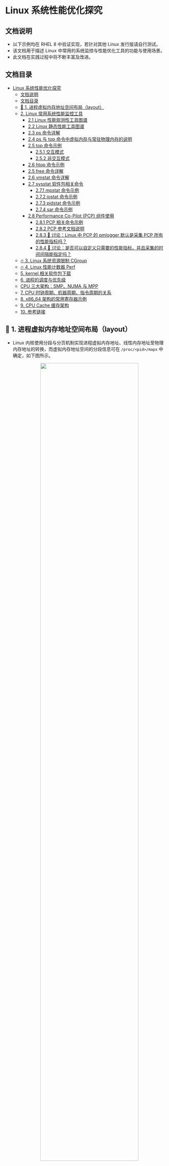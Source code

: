 # Linux 系统性能优化探究

## 文档说明

- 以下示例均在 RHEL 8 中验证实现，若针对其他 Linux 发行版请自行测试。
- 该文档用于描述 Linux 中常用的系统监控与性能优化工具的功能与使用场景。
- 此文档在实践过程中将不断丰富及改进。

## 文档目录
- [Linux 系统性能优化探究](#linux-系统性能优化探究)
  - [文档说明](#文档说明)
  - [文档目录](#文档目录)
  - [🔬 1. 进程虚拟内存地址空间布局（layout）](#-1-进程虚拟内存地址空间布局layout)
  - [2. Linux 常用系统性能监控工具](#2-linux-常用系统性能监控工具)
    - [2.1 Linux 性能观测性工具图谱](#21-linux-性能观测性工具图谱)
    - [2.2 Linux 静态性能工具图谱](#22-linux-静态性能工具图谱)
    - [2.3 ps 命令详解](#23-ps-命令详解)
    - [2.4 ps 与 top 命令中虚拟内存与常驻物理内存的说明](#24-ps-与-top-命令中虚拟内存与常驻物理内存的说明)
    - [2.5 top 命令示例](#25-top-命令示例)
      - [2.5.1 交互模式](#251-交互模式)
      - [2.5.2 非交互模式](#252-非交互模式)
    - [2.6 htop 命令示例](#26-htop-命令示例)
    - [2.5 free 命令详解](#25-free-命令详解)
    - [2.6 vmstat 命令详解](#26-vmstat-命令详解)
    - [2.7 sysstat 软件包相关命令](#27-sysstat-软件包相关命令)
      - [2.7.1 mpstat 命令示例](#271-mpstat-命令示例)
      - [2.7.2 iostat 命令示例](#272-iostat-命令示例)
      - [2.7.3 pidstat 命令示例](#273-pidstat-命令示例)
      - [2.7.4 sar 命令示例](#274-sar-命令示例)
    - [2.8 Performance Co-Pilot (PCP) 组件使用](#28-performance-co-pilot-pcp-组件使用)
      - [2.8.1 PCP 相关命令示例](#281-pcp-相关命令示例)
      - [2.8.2 PCP 参考文档说明](#282-pcp-参考文档说明)
      - [2.8.3 📢 讨论：Linux 中 PCP 的 pmlogger 默认是采集 PCP 所有的性能指标吗？](#283--讨论linux-中-pcp-的-pmlogger-默认是采集-pcp-所有的性能指标吗)
      - [2.8.4 📢 讨论：是否可以自定义只需要的性能指标，并且采集的时间间隔能指定吗？](#284--讨论是否可以自定义只需要的性能指标并且采集的时间间隔能指定吗)
  - [🔥 3. Linux 系统资源限制 CGroup](#-3-linux-系统资源限制-cgroup)
  - [🔥 4. Linux 性能计数器 Perf](#-4-linux-性能计数器-perf)
  - [5. kernel 相关软件包下载](#5-kernel-相关软件包下载)
  - [6. 进程的调度与优先级](#6-进程的调度与优先级)
  - [CPU 三大架构：SMP、NUMA 与 MPP](#cpu-三大架构smpnuma-与-mpp)
  - [7. CPU 时钟周期、机器周期、指令周期的关系](#7-cpu-时钟周期机器周期指令周期的关系)
  - [8. x86\_64 架构的常用寄存器示例](#8-x86_64-架构的常用寄存器示例)
  - [9. CPU Cache 缓存架构](#9-cpu-cache-缓存架构)
  - [10. 参考链接](#10-参考链接)

## 🔬 1. 进程虚拟内存地址空间布局（layout）

- Linux 内核使用分段与分页机制实现进程虚拟内存地址、线性内存地址至物理内存地址的转换，而虚拟内存地址空间的分段信息可在 `/proc/<pid>/maps` 中确定，如下图所示。

  <center><img src="images/linux-process-memory-layout.png" style="width:80%"></center>
  
  `/proc/<pid>/maps` 中的 16 进制虚拟内存地址从显示的低地址位向高地址位扩展，并且在连续的地址空间之间为了保证数据安全性存在一定的 `gap` 区域，而右侧示意图中显示除了进程自身的虚拟内存地址空间外，还存在内核虚拟内存地址空间，两者共同协作完成进程所需执行的任务。

- 对于指定进程的全部状态信息可在 `/proc/<pid>/status` 文件中查看，如上述进程的栈（stack）大小为 132 KiB（占 33 个 page）。
  
  ```bash
  $ sudo grep VmStk /proc/4429/status
    VmStk:       132 kB
  ```

## 2. Linux 常用系统性能监控工具

> 📜 以下命令均可使用 man 命令查询详尽的使用说明

### 2.1 Linux 性能观测性工具图谱

<center><img src="images/linux-performance-observability.jpg" style="width:80%"></center>

### 2.2 Linux 静态性能工具图谱

<center><img src="images/linux-static-performance-tools.jpg" style="width:80%"></center>

### 2.3 ps 命令详解
  
```bash
### GNU 风格的命令行 ###
$ sudo pidof <process_name>
# 根据进程名称查找进程 ID
  
$ sudo ps -p $(pidof <process_name>)
# 查看相应进程的概要信息
$ sudo ps -p $(pidof nginx)
  PID TTY      STAT   TIME COMMAND
  865 ?        Ss     0:00 nginx: master process /usr/sbin/nginx
  866 ?        S      0:00 nginx: worker process
  867 ?        S      0:00 nginx: worker process 
# 查看 Nginx 相关进程的概要信息
  
$ sudo ps -p <pid> -o etime
# 查看指定进程自启动为止的消耗（elapsed）时间
$ sudo ps --forest -C <cmdlist>
# 查看指定命令列表的进程树 结构
$ sudo ps --forest -C nginx -o pid,ppid,cmd
# 查看 Nginx 进程的进程树与 pid、ppid 和 cmd
  
$ sudo ps -ef
$ sudo ps -efL
# 全格式输出系统上运行的所有进程，并显示各个进程的线程数（NLWP）。
# 注意：Linux 内核不区分进程与线程，将线程视为轻量级进程（LWP）。
$ sudo ps -L -C <process_name>
# 查看指定进程的线程信息
$ sudo ps -L [-p|p|-q|q] <pid>
# 查看指定进程的线程信息
$ sudo ps -U <user_name>
# 查看指定用户的进程信息
  
### BSD 风格命令行 ###
$ sudo ps aux
  USER       PID %CPU %MEM    VSZ   RSS TTY      STAT START   TIME COMMAND
  root         1  0.0  0.7 180608 13420 ?        Ss   Apr04   0:05 /usr/lib/systemd/systemd --switched-root --system --deserialize 18
  root         2  0.0  0.0      0     0 ?        S    Apr04   0:00 [kthreadd]
  root         3  0.0  0.0      0     0 ?        I<   Apr04   0:00 [rcu_gp]
  root         4  0.0  0.0      0     0 ?        I<   Apr04   0:00 [rcu_par_gp]
  root         6  0.0  0.0      0     0 ?        I<   Apr04   0:00 [kworker/0:0H-kblockd]
  root         8  0.0  0.0      0     0 ?        I<   Apr04   0:00 [mm_percpu_wq]
  root         9  0.0  0.0      0     0 ?        S    Apr04   0:01 [ksoftirqd/0]
  root        10  0.0  0.0      0     0 ?        I    Apr04   0:01 [rcu_sched]
  root        11  0.0  0.0      0     0 ?        S    Apr04   0:00 [migration/0]
  root        12  0.0  0.0      0     0 ?        S    Apr04   0:00 [watchdog/0]
  ...
# 查看所有用户及进程的扩展详情
# 使用 man ps 查看命令输出的 HEADER 详细说明
# 常见的 HEADER 说明：
#   USER：user，也称为 euser，即运行进程的有效用户 ID。
#   PID：pid，即进程 ID。
#   %CPU：%cpu，也称为 cputime 或 realtime ratio，即进程占所有进程的 CPU 使用时间百分比。
#   %MEM：%mem，即进程的常驻物理内存（resident set size）使用率。
#   VSZ：vsz，即进程的虚拟内存大小（单位为 KiB）。
#   RSS：rss，即进程的常驻内存大小（非 swapped 的物理内存大小），其单位为 KiB。
#   TTY：tname，即进程所在的终端，其中 "?" 代表进程无需运行终端。
#   STAT：stat，即进程的状态。
#   START：start_time，即进程启动的时间或日期。
#   TIME：time，即进程从启动到现在积累的 CPU 使用时间，格式为 "[DD-]HH:MM:SS"，该值逐渐累加。
#   CLS：cls，即进程的调度类别（见下文 "进程的调度与优先级说明"）。
#   COMMAND：comm，即进程的可执行程序名称。
  
$ sudo ps axum
# 查看系统上运行的所有进程，并在每个进程下显示该进程的所有线程。
$ sudo ps axl
# 长列表格式输出系统上运行的所有进程
$ sudo ps axjf
# 查看所有进程的进程树信息，与 pstree 命令类似。
  
$ sudo ps ax --format pid,%mem,comm --sort=-%mem
$ sudo ps axo pid,%mem,comm --sort=-%mem
# 查看进程以进程 ID、进程的物理内存使用率以及进程的可执行程序名称输出，并以物理内存使用率
# 的降序（从高到低）排序。
```
  
### 2.4 ps 与 top 命令中虚拟内存与常驻物理内存的说明

进程的 VSZ 与 RSS 在进程的 `/proc/<pid>/status` 中分别对应 `VmSize` 与 `VmRSS`，而 `VmRSS = RssAnon + RssFile`。
  
```bash
$ sudo cat /proc/4429/status
  ...
  VmSize:   149300 kB
  RssAnon:            3304 kB
  RssFile:            5320 kB
  ...
$ sudo ps axo pid,vsz,rss,comm | grep 4429
  4429 149300  8624 nginx
```
  
top 命令对 PID 4429 的输出如下所示，其中 `VIRT`（进程的虚拟内存）与 ps 命令的 VSZ 相同，`RES`（进程的常驻内存）与 ps 命令的 RSS 相同，SHR 与 `/proc/<pid>/status` 的 RssFile 相同。
  
```bash
$ top -n 1 -p 4429
  Tasks:   1 total,   0 running,   1 sleeping,   0 stopped,   0 zombie
  %Cpu(s):  0.0 us,  0.0 sy,  0.0 ni,100.0 id,  0.0 wa,  0.0 hi,  0.0 si,  0.0 st
  MiB Mem :   1828.8 total,   1268.2 free,    210.0 used,    350.7 buff/cache
  MiB Swap:      0.0 total,      0.0 free,      0.0 used.   1450.3 avail Mem
  
    PID USER      PR  NI    VIRT    RES    SHR S  %CPU  %MEM     TIME+ COMMAND
   4429 nginx     20   0  149300   8624   5320 S   0.0   0.5   0:01.04 nginx 
# top 命令执行 1 秒立即返回
```
  
通过 ps 与 top 命令可查看进程的虚拟内存大小，除此之外也可直接计算进程在虚拟内存中的分段范围而获得其虚拟内存的大小，在 Linux 中进程的虚拟内存分段的映射位于 `/proc/<pid>/maps` 文件中，计算方法如下所示：
  
```bash
$ sudo cat /proc/<pid>/maps | \
  awk '{print $1}' | \
  awk -F'[-]' '{ s=strtonum("0x"$1); e=strtonum("0x"$2); sum+=e-s } END { print sum/1024 }'
# 统计指定进程的虚拟内存地址空间中的地址数量，每个地址对应 1 字节。
# 以上命令返回的单位为 KiB
```

### 2.5 top 命令示例

top 命令具有 `交互式` 与 `非交互式` 模式，以下分别给出两种模式的使用示例：

#### 2.5.1 交互模式

```bash
$ top
top - 15:28:45 up 2 days, 16:03,  2 users,  load average: 0.16, 0.15, 0.11
Tasks: 395 total,   1 running, 394 sleeping,   0 stopped,   0 zombie
%Cpu(s):  0.2 us,  0.5 sy,  0.0 ni, 99.1 id,  0.0 wa,  0.2 hi,  0.1 si,  0.0 st
MiB Mem :  11966.5 total,    355.1 free,   8255.3 used,   3356.1 buff/cache
MiB Swap:   8063.0 total,   7446.4 free,    616.6 used.   2844.0 avail Mem

    PID USER      PR  NI    VIRT    RES    SHR S  %CPU  %MEM     TIME+ COMMAND
   2066 qemu      20   0 2812852 720908  21260 S   1.3   5.9  46:00.15 qemu-kvm
 152018 qemu      20   0 4198252 670024  21388 S   1.3   5.5  98:07.77 qemu-kvm
 151777 qemu      20   0 2936548 633020  21628 S   1.0   5.2  47:40.91 qemu-kvm
 151939 qemu      20   0 4641932   1.7g  21480 S   1.0  14.2  51:33.38 qemu-kvm
   1762 kiosk     20   0 4250616 301256 118868 S   0.7   2.5  21:15.58 gnome-shell
 151861 qemu      20   0 4208372   1.1g  21472 S   0.7   9.4  59:48.37 qemu-kvm
      1 root      20   0  261316  15448   9608 S   0.0   0.1   1:56.07 systemd
      2 root      20   0       0      0      0 S   0.0   0.0   0:00.21 kthreadd
      3 root       0 -20       0      0      0 I   0.0   0.0   0:00.00 rcu_gp
      4 root       0 -20       0      0      0 I   0.0   0.0   0:00.00 rcu_par_gp
...
# 直接运行，默认 3 秒刷新一次。

$ top -d <second>
# 指定间隔的秒数刷新一次

$ top -u <username>
# 只显示指定用户的进程列表刷新

$ top -p pid1,pid2,...
# 只显示指定进程的列表刷新
```

- `Shift + M`：根据 `RES` 常驻物理内存从大到小排序
- `Shift + N`：根据 `PID` 从大到小排序
- `Shift + T`：根据 `TIME+` 的 CPU 使用时间从大到小排序
- 💥 交互模式中的 `F` 键可选择更多的显示选项并用于排序

#### 2.5.2 非交互模式

```bash
$ sudo top -n <number>
# -n 选项：Number-of-interations，指定命令交互输出的次数。

$ sudo top -n 5 -d 1 > /path/to/file
# 每 1 秒刷新进程列表，刷新 5 次，但每次只显示一页结果，将其保存至指定文件中。

$ sudo top -b -n 5 -d 1 > /path/to/file
# 每 1 秒刷新进程列表，刷新 5 次，以批处理的形式保存所有进程列表至指定文件中。
```

<center><img src="images/man-top-demo.png" style="width:80%"></center>

### 2.6 htop 命令示例

htop 命令安装：

```bash
$ sudo cat > /etc/yum.repos.d/epel8.repo <<EOF
[epel8]
name = epel8 repository
baseurl = https://mirrors.tuna.tsinghua.edu.cn/epel/8/Everything/x86_64/
enabled = 1
gpgcheck = 0
EOF
# 配置 epel8 软件仓库

$ sudo dnf install -y htop
# htop 软件来源于 epel8 软件仓库
```

`htop` 命令可提供更加便捷与可视化的管理界面，可通过按键与鼠标点击操作。

<center><img src="images/htop-demo.png" style="width:80%"></center>

### 2.5 free 命令详解

常用选项：

```plaintext
Usage:
 free [options]

Options:
 -b, --bytes         show output in bytes        # 十进制字节表示（bytes）
     --kilo          show output in kilobytes    # 十进制字节表示（kb/KB）
     --mega          show output in megabytes    # 十进制字节表示（mb/MB）
     --giga          show output in gigabytes    # 十进制字节表示（gb/GB）
     --tera          show output in terabytes    # 十进制字节表示（tb/TB）
     --peta          show output in petabytes    # 十进制字节表示（pb/PB）
 -k, --kibi          show output in kibibytes    # 二进制字节表示（kib/KiB）
 -m, --mebi          show output in mebibytes    # 二进制字节表示（mib/MiB）
 -g, --gibi          show output in gibibytes    # 二进制字节表示（gib/GiB）
     --tebi          show output in tebibytes    # 二进制字节表示（tib/TiB）
     --pebi          show output in pebibytes    # 二进制字节表示（pib/PiB）
 -h, --human         show human-readable output  # 以人类可读的方式输出
     --si            use powers of 1000 not 1024
 -l, --lohi          show detailed low and high memory statistics
 -t, --total         show total for RAM + swap             # 显示 RAM + sawp 总共的值
 -s N, --seconds N   repeat printing every N seconds       # 每隔 N 秒打印结果
 -c N, --count N     repeat printing N times, then exit    # 打印 N 次结果
 -w, --wide          wide output                           # 完整打印结果（buffer 与 cache 分开输出）

     --help     display this help and exit
 -V, --version  output version information and exit

For more details see free(1).
```

命令示例：

```bash
$ sudo free -m
$ sudo free -m -w
$ sudo free -m -w -s 3 -t 5
              total        used        free      shared     buffers       cache   available
Mem:          11966        7825         456         410           9        3675        3417
Swap:          8062         321        7741
...
# 每隔 3 秒打印以 MiB 为单位的结果，共采集 5 次。
```

| 字段名          | 含义说明 | /proc/meminfo 中的参数 |
| -------------- | ----- | ----- |
| **total**      | 物理内存或交换内存总容量 | MemTotal / SwapTotal |
| **used**       | 已使用的内存（不含缓存和缓冲区）。计算公式：`used = total - free - buff/cache`。| - |
| **free**       | 完全未被使用的内存 | MemFree / SwapFree |
| **shared**     | 被多个进程共享的内存（通常是 tmpfs）| Shmem |
| **buffers**    | 缓冲区的内存 | Buffers |
| **cache**      | 页缓存（page cache）与 slabs 使用的内存 | Cached + SReclaimable |
| **buff/cache** | 缓存（cache） + 缓冲区（buffer）总和，用于提升磁盘 I/O 性能。| - |
| **available**  | 可用于启动新程序的内存估算值（考虑了可回收的缓存）。**比 `free` 更准确**。| - |

⚠️ 重要：在 free 命令的输出中，相比 free 字段显示的 "完全未被使用的内存"，需更加关注 available 字段的值。`buff/cache` 与 `available` 列的值接近于 0，暗示系统可用内存极低！若 `available` 超过 `total` 的 20%，即使 `used` 接近于 `total`，这种状态也暗示系统是一个健康的系统（healthy system）。

### 2.6 vmstat 命令详解

- 功能：监控虚拟内存使用情况
- 来源：`procps-ng` 软件包  
- 该命令不带参数将显示自启动以来统计信息的平均值  
- 该命令具有多种统计汇总模式，包括 VM 模式（VM mode）、磁盘模式（disk mode）、磁盘分区模式（disk partition mode）与 slab 模式（slab mode）等，默认情况下以 VM 模式输出。 
- 默认情况下，命令输出的内存单位为 KiB，更改单位的选项：
  - `-S k` 选项：单位 KB
  - `-S m` 选项：单位 MB
  - `-S M` 选项：单位 MiB

  ```bash
  root@ceph-node0:~# vmstat -S M 2 5
  procs -----------memory---------- ---swap-- -----io---- -system-- ------cpu-----
   r  b   swpd   free   buff  cache   si   so    bi    bo   in   cs us sy id wa st
   1  0      0    121      9    160    0    0     7   120  188  276  0  0 99  0  0
   1  0      0    121      9    160    0    0     0    19  305  474  0  0 100  0  0
   0  0      0    121      9    160    0    0     0    19  328  462  0  1 99  0  0
   0  0      0    121      9    160    0    0     0    33  327  473  0  1 99  0  0
   0  0      0    120      9    160    0    0     0    39  351  514  0  0 100  0  0
  # 默认 VM 模式输出，单位为 MiB，每隔 2 秒采样，共采样 4 次。
  ```
  
- vmstat 命令 VM 模式输出的详细说明，如下所示：

<center><img src="images/vmstat-header-info.jpg" style="width:80%"></center>

<center><img src="images/linux-process-schedule.jpg" style="width:80%"></center>

### 2.7 sysstat 软件包相关命令

该软件包中主要包含的命令：`mpstat`、`iostat`、`pidstat`、`sar`

#### 2.7.1 mpstat 命令示例

功能：监控 CPU 的使用情况
    
> 注意：mpstat 命令将使用 `/proc/stat` 与 `/proc/interrupts` 文件进行检索，监控统计 CPU 的使用状态。

```bash
$ sudo mpstat -P { <cpu_list> | ALL } \
  -N { <node_list> | ALL } \
  <interval> <count>
# mpstat 命令查看指定 CPU 核心或 NUMA 节点的使用状态
    
$ sudo mpstat -P ALL 1 10
# 实时监控所有 CPU 核心的使用状态，每隔 1 秒采集样本共采集 10 次。
    
$ sudo mpstat -P 1 -N 0 -o JSON 2 5 > mpstat-dump.json
# 实时监控 1 号逻辑 CPU、0 号 NUMA 节点的 CPU 状态，每隔 2 秒采集样本共采集 5 次，
# 结果输出为指定 JSON 文件。
```

<center><img src="images/mpstat-demo.png" style="width:80%"></center>

若需启用实时输出的高亮显示，可设置 `S_COLORS` 环境变量为 `always` 或 `auto`。
  
#### 2.7.2 iostat 命令示例

- 功能：监控磁盘的 I/O 使用情况
- iostat 命令使用内核性能计数器（`perf_event`）统计生成两类报告：CPU 使用报告、设备使用报告
- 常用选项：
  - -c 选项：显示 CPU 使用率报告
  - -d 选项：显示设备使用率报告
  - -x 选项：显示更多的 I/O 统计指标
  - -y 选项：省略自系统启动以来第一行的统计信息
  - -z 选项：省略统计无任何活动的设备
  - --human 选项：显示人类可读的容量格式

  ```bash
  $ sudo iostat 1 5
  # 每 1 秒采集样本共采集 5 次

  $ sudo iostat -cdyz --human 2 10 > /path/to/file
  # sysstat 软件包工具输出的第一行是自系统启动以来统计的平均值，此行可不考虑在内。
  # 每 2 秒采集样本共采集 10 次，实时监控 CPU 与磁盘设备的状态。
  # 输出中的 tps 事务数又称为 IOPS
  ```

  <center><img src="images/iostat-demo.png" style="width:80%"></center>

  ```bash
  $ sudo iostat -dtxyz --human 1 5
  Linux 4.18.0-305.el8.x86_64 (foundation0.ilt.example.com)       09/05/2025      _x86_64_        (4 CPU)

  09/05/2025 11:48:13 AM
  Device            r/s     w/s     rkB/s     wkB/s   rrqm/s   wrqm/s  %rrqm  %wrqm r_await w_await aqu-sz rareq-sz wareq-sz  svctm  %util
  sda              0.00   28.00      0.0k      1.5M     0.00     2.00   0.0%   6.7%    0.00    0.21   0.01     0.0k    53.3k   0.11   0.3%

  09/05/2025 11:48:14 AM
  Device            r/s     w/s     rkB/s     wkB/s   rrqm/s   wrqm/s  %rrqm  %wrqm r_await w_await aqu-sz rareq-sz wareq-sz  svctm  %util
  sda              0.00    1.00      0.0k      8.0k     0.00     0.00   0.0%   0.0%    0.00    0.00   0.00     0.0k     8.0k   1.00   0.1%
  ...
  # 每 1 秒采集磁盘样本，共采集 5 次，显示更多 I/O 统计指标。
  ```

  以上命令输出中的各参数如下所示：

  | 字段 | 含义（单位）| 简要说明 |
  | ----- | ----- | ----- |
  | **r/s**      | 每秒读 I/O 次数（read requests per second） | 读请求频率 |
  | **w/s**      | 每秒写 I/O 次数（write requests per second） | 写请求频率 |
  | **rkB/s**    | 每秒读数据量（kB） | 读吞吐 |
  | **wkB/s**    | 每秒写数据量（kB） | 写吞吐 |
  | **rrqm/s**   | 每秒合并的读请求数 | 读合并量 |
  | **wrqm/s**   | 每秒合并的写请求数 | 写合并量 |
  | **%rrqm**    | 读请求合并比例（%） | 读合并率 |
  | **%wrqm**    | 写请求合并比例（%） | 写合并率 |
  | **r\_await** | 读请求平均等待+服务时间（ms） | 读延迟 |
  | **w\_await** | 写请求平均等待+服务时间（ms） | 写延迟 |
  | **aqu-sz**   | 平均队列长度（活跃请求数） | 队列深度 |
  | **rareq-sz** | 平均读请求大小（kB） | 读块大小 |
  | **wareq-sz** | 平均写请求大小（kB） | 写块大小 |
  | **svctm**    | 平均服务时间（ms，已废弃） | 可忽略 |
  | **%util**    | 设备繁忙时间占比（%） | 磁盘饱和度 |

  参数性能参考：

    - 1️⃣ %util > 80% 且 r_await/w_await > 10 ms → 磁盘瓶颈。
    - 2️⃣ aqu-sz > 1 且 svctm 低 → 队列较深，磁盘还能承担负载。
    - 3️⃣ %rrqm/%wrqm 高 → 合并生效，CPU 省中断。
  
#### 2.7.3 pidstat 命令示例

- 功能：监控进程的使用情况
- 常用选项：
  - -p 选项：进程 PID
  - -t 选项：报告指定进程的线程统计情况
  - -u 选项：报告 CPU 使用率
  - -r 选项：报告页面错误（page faults）与内存使用率
  - -d 选项：报告磁盘统计情况

```bash
$ sudo pidstat -p <pid> -t -u -r <interval> <count>
# 查看进程的状态统计信息
```
  
#### 2.7.4 sar 命令示例

- 功能：系统性能监控与报告工具
- sar 命令从内核性能计数器采集指标

<center><img src="images/linux-static-sar.png" style="width:80%"></center>

- 常用选项：
  - -B 选项：报告 **页面级内存压力** 统计
  
    ```bash
    $ sudo sar -B 1 3
    Linux 4.18.0-305.el8.x86_64 (foundation0.ilt.example.com)       09/05/2025      _x86_64_        (4 CPU)

    08:31:42 PM  pgpgin/s pgpgout/s   fault/s  majflt/s  pgfree/s pgscank/s pgscand/s pgsteal/s    %vmeff
    08:31:43 PM      0.00      0.00     24.00      0.00    163.00      0.00      0.00      0.00      0.00
    08:31:44 PM      0.00      0.00  13558.00      0.00   2058.00      0.00      0.00      0.00      0.00
    08:31:45 PM      0.00     89.00  45575.00      2.00   7720.00      0.00      0.00      0.00      0.00
    Average:         0.00     29.67  19719.00      0.67   3313.67      0.00      0.00      0.00      0.00
    ```

    | 字段 | 含义（单位） | 内核源事件 | 简要说明 |
    | ----- | ----- | ----- | ----- |
    | **pgpgin/s**  | 每秒从块设备 **读** 的页数（4 KB 页）| pgpgin | 内存 **换入** 或 **文件映射读** 总量 |
    | **pgpgout/s** | 每秒向块设备 **写** 的页数（4 KB 页）| pgpgout | 内存 **换出** 或 **脏页回写** 总量 |
    | **fault/s**   | 每秒 **缺页异常** 次数（minor + major）| pgfault | 地址不存在的总次数 |
    | **majflt/s**  | 每秒 **大缺页**（需磁盘 I/O）次数 | pgmajfault | 真正去磁盘读页的次数 |
    | **pgfree/s**  | 每秒放入 **空闲链表** 的页数 | pgfree | 内核 **主动回收** 的页数 |
    | **pgscank/s** | 每秒 **kswapd** 扫描的页数 | pgscank | 后台回收线程工作量 |
    | **pgscand/s** | 每秒 **直接回收** 扫描的页数 | pgscand | 进程自己回收，**阻塞** |
    | **pgsteal/s** | 每秒 **被回收再利用** 的页数（从页缓存与 swap 缓存中回收）| pgsteal | 真正 **腾出来** 的页 |
    | **%vmeff**    | 回收效率 = pgsteal / (pgscank+pgscand) × 100 % | 手工算 | **越高越好**；< 30 % 说明扫描多、偷少，内存压力大 |

    参数性能参考：
    
      - 1️⃣ pgpgin/out 高 → 大量文件读写或 swap 换入换出。
      - 2️⃣ majflt 高 → 内存不足，频繁去磁盘读页。
      - 3️⃣ pgscand 高 → 进程同步回收，会阻塞业务。
      - 4️⃣ %vmeff < 30 → 回收效率低，内存已吃紧，考虑加内存或杀进程。

  - -b 选项：报告所有设备的 I/O 统计
  - -d 选项：报告每个块设备的磁盘 I/O 统计

    ```bash
    $ sudo sar -d 1 3
    ```

    | 字段 | 含义（单位） | 简要说明 |
    | ----- | ----- | ----- |
    | **tps**     | 每秒 I/O 请求数（合并后）| 磁盘 “事务” 频率 |
    | **rkB/s**   | 每秒读数据量（kB）| 读吞吐 |
    | **wkB/s**   | 每秒写数据量（kB）| 写吞吐 |
    | **areq-sz** | 平均每个 I/O 请求的大小（kB）| 块大小；越大越顺序 |
    | **aqu-sz**  | 平均活跃队列长度（即 **in-flight I/O 数**）| 队列深度；>1 表示队列积压 |
    | **await**   | 平均 I/O 响应时间（ms）= 队列 + 服务 | 用户可见延迟 |
    | **svctm**   | 平均 “服务” 时间（ms，已废弃）| 可忽略，仅保留兼容 |
    | **%util**   | 设备繁忙时间占比（%）| **磁盘饱和度**；≥ 80% 即瓶颈 |

    参数性能参考：

      - 1️⃣ %util ≥ 80% 且 await > 10 ms → 磁盘瓶颈。
      - 2️⃣ aqu-sz > 1 且 svctm 低 → 队列较深，磁盘还能承担负载。
      - 3️⃣ areq-sz 大 (>128 kB) → 顺序 I/O；小 (4 kB) → 随机 I/O。

  - -n 选项：报告网络统计（针对不同关键字的参数可参考 man sar）
  - -r 选项：报告 **系统级内存统计**

    ```bash
    $ sudo sar -r 1 5
    Linux 4.18.0-305.el8.x86_64 (foundation0.ilt.example.com)       09/05/2025      _x86_64_        (4 CPU)

    11:25:44 PM kbmemfree   kbavail kbmemused  %memused kbbuffers  kbcached  kbcommit   %commit  kbactive   kbinact   kbdirty
    11:25:45 PM    342612   2496800  11911092     97.20      8312   2855520  16613152     81.00   4265256   4723928        16
    11:25:46 PM    342612   2496800  11911092     97.20      8312   2855520  16613152     81.00   4265256   4723928        16
    11:25:47 PM    342612   2496800  11911092     97.20      8312   2855520  16613152     81.00   4265256   4723928        16
    11:25:48 PM    233788   2380588  12019916     98.09      8312   2852496  16735560     81.60   4250244   4843812        24
    11:25:49 PM    166660   2313464  12087044     98.64      8312   2852636  16835828     82.09   4250272   4918500      1524
    Average:       285657   2436890  11968047     97.67      8312   2854338  16682169     81.34   4259257   4786819       319
    ```

    | 字段 | 含义（单位：kB）| 简要说明 |
    | ----- | ----- | ----- |
    | **kbmemfree** | 完全未被使用的物理内存 | 传统 “空闲” 值 |
    | **kbavail**   | **应用程序能拿到的** 内存估算 | 接近于 `free -k` 的 **available** |
    | **kbmemused** | 已被用掉的物理内存 | `总内存 - kbmemfree` |
    | **%memused**  | 已用占比 | `kbmemused / 总内存 × 100%` |
    | **kbbuffers** | 块设备 **buffer** 缓存 | 旧式块层元数据缓存 |
    | **kbcached**  | **page cache** 文件系统缓存 | 可回收，不影响真正可用内存 |
    | **kbcommit**  | 当前已 **承诺** 的虚拟内存总量 | 所有进程 `malloc/mmap` 申请量 **上限** |
    | **%commit**   | 承诺占比 | `kbcommit / (总内存 + swap) × 100%`；> 100 % 会触发 OOM |
    | **kbactive**  | **活跃** LRU 链表页 | 最近被访问，**不易回收** |
    | **kbinact**   | **非活跃** LRU 链表页 | 一段时间未访问，**优先回收** |
    | **kbdirty**   | 等待回写的 **脏页** | 脏数据量; > 10 % 内存会触发后台写回 |

    参数性能参考：

      - 1️⃣ kbavail 低 → 程序快没钱了，先看缓存能否回收。
      - 2️⃣ %commit > 90 % → 虚拟内存快超售，可能 OOM。
      - 3️⃣ kbdirty 高 → 大量写，观测回写延迟是否飙高。

  - -q 选项：报告队列长度与负载
  - -o 选项：将输出写入指定文件，以二进制数据保存。
  - -f 选项：读取指定数据文件



### 2.8 Performance Co-Pilot (PCP) 组件使用

#### 2.8.1 PCP 相关命令示例

```bash
$ yum install -y pcp pcp-gui pcp-system-tools
# 安装 PCP、PCP 图形化软件包与 PCP 系统工具包
$ systemctl enable --now pmcd.service pmlogger.service
# 启动并开机自启 pmcd 与 pmlogger 守护进程
# pmlogger 服务将指标日志存储于 /var/log/pcp/pmlogger/<hostname>/ 目录中

$ pminfo
# 查看 Co-Pilot 数据库中的性能指标的类型，可通过 pmval 命令列出数据库中的数据。
$ pminfo -dt <metrics_type>
# 查看指定指标类型的说明
$ pminfo -dt kernel.percpu.cpu.idle

$ pmval -s 5 -t 2 proc.nprocs
  metric:    proc.nprocs
  host:      servera.lab.example.com
  semantics: instantaneous value
  units:     none
  samples:   5
  interval:  2.00 sec
          111
          111
          111
          111
          111
# 实时刷新时间间隔 2 秒，共统计 5 次的瞬时进程数。
$ pmval -a /var/log/pcp/pmlogger/workstation.lab.example.com/20210609.14.52.0 <metrics_type>
# 查看默认指标数据归档文件中指定的指标类型日志
# -a 选项指定性能指标的归档日志

$ pmstat -s <sample_number> -t <number>[seconds|minutes] 
# 高层次的系统性能查看工具，在指定的时间间隔内（默认 5 秒刷新一次），共统计指定次数（类似于 vmstat 命令）。
$ pmatop
# 实时刷新系统资源使用信息（类似于 top 命令）
```

#### 2.8.2 PCP 参考文档说明

- PCP 软件包除提供命令行模式的性能指标输出外，还提供 `GUI` 图形化界面及 Web 图形化界面，并可与 `Grafana` 集成显示。
- 该软件包提供强大而丰富的系统性能监控指标与参数，关于 PCP 软件包及相关命令的使用方法，可参考如下 `Red Hat Access` 链接获取更为详细的技术指导：
  - [RHEL 7 性能监控之 PCP](http://www.361way.com/rhel7-pcp/5149.html)  
  - [How do I install Performance Co-Pilot (PCP) on my RHEL server to capture performance logs](https://access.redhat.com/solutions/1137023) 
  - 💪 [Index of Performance Co-Pilot (PCP) articles, solutions, tutorials and white papers](https://access.redhat.com/articles/1145953) 
  - [Interactive web interface for Performance Co-Pilot](https://access.redhat.com/articles/1378113) 
  - [Introduction to storage performance analysis with PCP](https://access.redhat.com/articles/2450251)
  - 📊 [Chapter 10. Setting up graphical representation of PCP metrics](https://access.redhat.com/documentation/en-us/red_hat_enterprise_linux/8/html/monitoring_and_managing_system_status_and_performance/setting-up-graphical-representation-of-pcp-metrics_monitoring-and-managing-system-status-and-performance#doc-wrapper)
  - 📊 [Visualizing system performance with RHEL 8 using Performance Co-Pilot (PCP) and Grafana (Part 1)](https://www.redhat.com/en/blog/visualizing-system-performance-rhel-8-using-performance-co-pilot-pcp-and-grafana-part-1)
  - 📊 [Visualizing system performance with RHEL 8 using Performance Co-Pilot (PCP) and Grafana (Part 2)](https://www.redhat.com/en/blog/visualizing-system-performance-rhel-8-using-performance-co-pilot-pcp-and-grafana-part-2)

#### 2.8.3 📢 讨论：Linux 中 PCP 的 pmlogger 默认是采集 PCP 所有的性能指标吗？

pmlogger 启动后只在 `/var/lib/pcp/config/pmlogger/config.default`（pmlogger 自动生成）中预先定义的一组 “默认指标”，并非采集 `pminfo` 命令返回的所有性能指标。

1️⃣ 自定义修改性能指标：

- 方式1：
      
```bash
$ sudo egrep '^\s+[a-z]' /var/lib/pcp/config/pmlogger/config.default | sed 's/^\t//'
# 过滤 PCP 默认收集的性能指标
# 注意：此配置文件可由 pmlogconf 命令更新并覆盖其中的配置，若通过手动方式更新其中自定义的性能指标，那么需注意备份此文件，防止 pmlogconf 命令的配置覆盖。

$ sudo vim /var/lib/pcp/config/pmlogger/config.default
  ...
  log advisory on default {
    ...
  }
  # 在对应组（group）中添加自定义的性能指标

$ sudo systemctl restart pmlogger.service
# 重启 pmlogger 服务
```

- 👍 方式2（推荐）：
  
```bash
$ sudo vim /var/lib/pcp/config/pmlogger/customized_metrics
  log advisory on default {
    mem.numa.util.dirty
    mem.numa.alloc.hit
  }
  # 创建自定义性能指标文件，文件名可自行指定，pmlogger 将只采集此文件中的性能指标。

  $ sudo vim /etc/pcp/pmlogger/control.d/local
    ...
    #LOCALHOSTNAME  y   n   PCP_LOG_DIR/pmlogger/LOCALHOSTNAME      -r -T24h10m -c config.default -v 100Mb
    LOCALHOSTNAME   y   n   PCP_LOG_DIR/pmlogger/LOCALHOSTNAME      -r -T24h10m -c customized_metrics -v 100Mb
    # 将 -c 选项指定的文件 config.default 修改为自定义文件 customized_metrics

  $ sudo systemctl restart pmlogger.service
  # 重启 pmlogger 服务
  ```

2️⃣ 交互式修改性能指标：

```bash
$ sudo pmlogconf -r /var/lib/pcp/config/pmlogger/config.default

Group: utilization per CPU
Log this group? [n] n

Group: utilization (usr, sys, idle, ...) over all CPUs
Log this group? [y] y
...
# 交互式指定所需的性能指标组
```

#### 2.8.4 📢 讨论：是否可以自定义只需要的性能指标，并且采集的时间间隔能指定吗？

- 调整采样的时间间隔依然可在 `/etc/pcp/pmlogger/control.d/local` 文件中调整

## 🔥 3. Linux 系统资源限制 CGroup

此部分内容请参看 [此链接](https://github.com/Alberthua-Perl/tech-docs/blob/master/Linux%20%E5%9F%BA%E7%A1%80%E4%B8%8E%E8%BF%9B%E9%98%B6/Linux%20%E7%B3%BB%E7%BB%9F%E8%B5%84%E6%BA%90%E9%99%90%E5%88%B6/Linux%20%E7%B3%BB%E7%BB%9F%E8%B5%84%E6%BA%90%E9%99%90%E5%88%B6.md)。

## 🔥 4. Linux 性能计数器 Perf

此部分内容请参看 [此链接](https://github.com/Alberthua-Perl/tech-docs/blob/master/Linux%20%E5%9F%BA%E7%A1%80%E4%B8%8E%E8%BF%9B%E9%98%B6/Linux%20%E6%80%A7%E8%83%BD%E5%88%86%E6%9E%90%E5%B7%A5%E5%85%B7%E4%B9%8B%20perf/Linux%20%E6%80%A7%E8%83%BD%E5%88%86%E6%9E%90%E5%B7%A5%E5%85%B7%E4%B9%8B%20perf.md)。

## 5. kernel 相关软件包下载

- 与系统诊断与优化的部分工具依赖内核的版本，如 perf、SystemTap 等，因此在使用此类工具时需安装内核相关的软件包，并且其版本必须与当前系统内核完全一致。
- 相关的内核软件包安装可参考 [How can I download or install kernel debuginfo packages for RHEL systems?](https://access.redhat.com/solutions/9907#masthead)

## 6. 进程的调度与优先级

- 📜 `man 7 sched` 命令查看进程调度的策略与系统调用
- Linux 中的进程调度策略：  
  - 实时调度策略（real-time scheduling policy）
    - 由实时调度策略调度的进程需在限制的时间内完成任务，常见的策略有 `FF`。
    - 实时调度的进程比非实时调度的进程获得更多的 CPU 使用时间，由于其需要在有限的时间内完成并返回。  
  - 非实时调度策略（non-real-time scheduling policy）
    常见的策略有 `TS`
- Linux 进程调度优先级的分类：
  
  ![linux-process-priorities](images/linux-process-priorities.jpg)
  
  - 系统优先级（system priority）  
  - 实时优先级（real-time priority）  
  - 过时的优先级（obsolete priority）：`/ˈɒbsəliːt/`
    该优先级类型为 `BSD` 风格类型，使用 ps 命令的 `l` 选项查看，其优先级的值与 `pri` 选项不同。
- Linux 中的上下文切换（context switch）：
  - 上下文切换的过程：

    ![linux-context-switch-1](images/linux-context-switch-1.png)

    ![linux-context-switch-2](images/linux-context-switch-2.png)

    - 当一个程序正在执行的过程中，中断（interrupt）或系统调用（system call）发生可以使得 CPU 的控制权从当前进程转移到操作系统内核。
    - 操作系统内核负责保存进程 $P_1$ 在 CPU 中的上下文到 $PCB_1$（PCB 即为进程的 `task_struct` 结构体）中。
    - 从 $PCB_2$ 取出进程 $P_2$ 的 CPU 上下文，将 CPU 控制权转移给进程 $P_2$， 开始执行进程 $P_2$ 的指令。  
  - 发生上下文切换的 3 中场景：
    - 1️⃣ 进程无法运行下去：
      如等待 io 完成，或者等待某个资源、某个事件等。
    - 2️⃣ 进程仍在运行，但内核不让它继续使用 CPU：
      如进程的时间片用完，或者优先级更高的进程抢占，因此该进程必须交出 CPU 的使用权。
    - 3️⃣ 进程还可运行，但其自身的算法决定主动交出 CPU 于别的进程：
      用户程序可以通过系统调用 `sched_yield()` 来交出 CPU，内核则可以通过函数 `cond_resched()` 或者 `yield()` 来做到。
  - 上下文切换又可分为：
    - 自愿上下文切换（voluntary /ˈvɒləntri/）
    - 非自愿上下文切换（involuntary）或强制切换 
  > 自愿上下文切换时进程不再处于运行状态，而非自愿上下文切换时进程仍处于运行状态。
  - 以上场景 1️⃣ 属于自愿上下文切换，而场景 2️⃣ 与 3️⃣ 属于非自愿上下文切换。
- ps 命令常用参数示例：
  
  ```bash
  $ sudo ps axo pid,pri,rtprio,ni,cls,cputime,psr,comm
      PID PRI RTPRio  NI CLS     TIME PSR COMMAND
        1  19      -   0  TS 00:00:10   0 systemd
        2  19      -   0  TS 00:00:00   1 kthreadd
        3  39      - -20  TS 00:00:00   0 rcu_gp
        4  39      - -20  TS 00:00:00   0 rcu_par_gp
        6  39      - -20  TS 00:00:00   0 kworker/0:0H-kblockd
        8  39      - -20  TS 00:00:00   0 mm_percpu_wq
        9  19      -   0  TS 00:00:00   0 ksoftirqd/0
       10  19      -   0  TS 00:00:01   1 rcu_sched
       11 139     99   -  FF 00:00:00   0 migration/0
       12 139     99   -  FF 00:00:00   0 watchdog/0
       13  19      -   0  TS 00:00:00   0 cpuhp/0
       14  19      -   0  TS 00:00:00   1 cpuhp/1
       15 139     99   -  FF 00:00:00   1 watchdog/1
       16 139     99   -  FF 00:00:00   1 migration/1 
       ...
       1677  19      -   0  TS 00:00:00   1 nginx
       1678  19      -   0  TS 00:00:00   0 nginx
       1679  19      -   0  TS 00:00:00   1 nginx
       ...
  # 查看系统所有进程的 PID、系统优先级、实时优先级、nice 值、cls 调度策略、
  # CPU 实际使用时间（realtime）、进程当前被分配的逻辑 CPU 与对应的命令
  
  $ cat /proc/<pid>/status
    ...
    voluntary_ctxt_switches:        1  # 自愿上下文切换数目
    nonvoluntary_ctxt_switches:     4  # 非自愿上下文切换数目
  # voluntary_ctxt_switches, nonvoluntary_ctxt_switches: since Linux 2.6.23
  # 以上数目是进程被调度运行后的累加值
  # 注意：
  #   自愿上下文切换数目占多数说明进程相对 CPU 的资源需求不高，而非自愿上下文切换数目较多
  #   的话，需考虑其对 CPU 的资源需求可能存在瓶颈，被内核强制调度切换。
  ```
  
  从上述 ps 命令的输出中可知：  
  - CLS 调度策略为 TS（SCHED_NORMAL）的进程不具有实时优先级（RTPRio）
  - ✨ 进程具有最高的实时优先级（99）而具有最低的系统优先级（139）彼此间不矛盾，因为实时优先级是进程在限定时间内需完成的任务可，需抢占 CPU 资源快速完成任务，而任务完成后不再占用 CPU 资源具有较低的系统的优先级，此类进程通常为内核进程。

## CPU 三大架构：SMP、NUMA 与 MPP

- `SMP`（Symmetric /sɪˈmetrɪk/ Multiprocessing，对称多处理器），顾名思义, 在 SMP 中所有的处理器都是对等的, 它们通过总线连接共享同一块物理内存，这也就导致了系统中所有资源（CPU、内存、io 等）都是共享的。当打开服务器的背板盖，如果发现有多个 CPU 的槽位，但是却连接到同一个内存插槽的位置，那一般就是 SMP 架构的服务器。日常中常见的 PC、笔记本、手机还有一些老旧的服务器都是此架构，其架构简单，但是拓展性能较差。SMP 架构在 Linux 中如下所示：

```bash
$ sudo ls -lhd /sys/devices/system/node/node*
  drwxr-xr-x. 4 root root 0 Sep  2 20:20 /sys/devices/system/node/node0
# 若只有一个 node0 的话，即为 SMP 架构。  
```

- `NUMA`（Non-Uniform Memory Access，非一致性内存访问），这种模型的目的是为了解决 SMP 扩容性差而提出的技术方案。也就是说，NUMA 相当于多个 CPU 的资源分开，以 `node` 为单位进行分割，每个 node 里有着独有的 core、内存等资源，这也就导致了 CPU 在性能使用上的提升，但是同样存在问题，即 2 个 node 之间的资源交互非常慢（remote node 访问效率），当 CPU 增多的情况下，性能提升的幅度并不是很高。所以可以看到明明有很多核心的服务器却只有 2 个 node。一般而言，NUMA 架构分配 2 或 4 个 node，这样 node 间的访问效率相对合适。

- `MPP`（Massive Parallel Processing），这个可以理解为刀片服务器，每个刀扇里的都是一台独立的 SMP 架构服务器，且每个刀扇之间均有高性能的网络设备进行交互，保证 SMP 服务器之间的数据传输性能。相比 NUMA 来说更适合大规模的计算，唯一不足的是，当其中的 SMP 节点增多的情况下，与之对应的计算管理系统也需要相对应的提高。

## 7. CPU 时钟周期、机器周期、指令周期的关系

- CPU 的最小时间单位是时钟周期，而一个机器周期包括若干个时钟周期，而指令周期，则包含若干个机器周期。
- 🤘 按粒度排序：**指令周期 > 机器周期 > 时钟周期**
- 时钟周期（Clock Cycle）： 
  - 时钟周期也称为 **振荡周期**，定义为 **振荡频率** 的倒数。  
  - 时钟周期是计算机中 CPU 的最基本、最小的时间单位。  
  - 在一个时钟周期内，CPU 仅完成一个最基本的动作。
- 机器周期（Machine Cycle）：  
  - 机器周期也称为 CPU 周期（CPU Cycle），在计算机中，为了便于管理，常把一条指令的执行过程划分为若干个阶段。 
  - 如，取指令、存储器（即主存）读、存储器写等，这每一项工作称为一个 **基本操作**（注意：每一个基本操作都是由若干 CPU 最基本的动作组成）。完成一个 **基本操作** 所需要的时间称为机器周期。通常用内存中读取一个指令的最短时间来规定 CPU 周期。
- 指令周期（Intruction Cycle）： 
  - 计算机从取指令到指令执行完毕的时间。
- 💻 一个完整的指令周期可包含以下五个阶段：
  
  ![instruction-cycle](images/instruction-cycle.jpg)
  
  - 取指令（Instruction Fetch）：
    - CPU 从指令寄存器指向的内存地址读取指令。
    - 指令寄存器也称为程序计数器（Program Counter，`PC`），其主要作用是 CPU 根据指令地址从内存里把具体的指令加载到指令寄存器中，并存储下一条要执行的指令在内存中的地址。当 CPU 执行完当前指令后，会从指令寄存器中读取下一条指令的地址，并将其加载到指令寄存器中，然后开始执行下一条指令。  
  - 指令译码（Instruction Decode）：
    CPU 解码取出的指令，并确定执行该指令所需要的操作。此阶段还会确定读取操作数的地址，并把它们传送到执行阶段。  
  - 执行指令（Execute）：
    CPU 执行指令并计算结果。操作数在指令译码阶段被读取并在执行阶段进行计算。 
  - 访问存储器（Memory Access）：
    若当前指令需要访问内存，则在该阶段中访问内存。 
  - 写回数据（Write Back）：
    最终计算结果被写回到 CPU 的寄存器或者内存。  
  - 以上五个阶段组成一个指令周期。需要注意的是，不是所有的指令都需要以上五个阶段全部执行，一些比较简单的指令可能只需要执行前三个或者前四个阶段。而有些复杂的指令可能需要多个指令周期才能完成。
- 对于一个指令周期来说，取出一条指令，然后执行它，至少需要两个 CPU 周期。取出指令至少需要一个 CPU 周期，执行至少也需要一个 CPU 周期，复杂的指令则需要更多的 CPU 周期。而一个 CPU 周期是若干时钟周期之和。
  
  ![three-cycle-relationship](images/three-cycle-relationship.jpg)

## 8. x86_64 架构的常用寄存器示例

x86_64 架构是 x86 架构的 64 位扩展，它包括了一些与 32 位版本不同的寄存器，以下列举了 x86_64 架构中常用寄存器的全称和简称：

- 通用寄存器 (General-Purpose Registers)：
  
  | 名称                                  | 功能                                             |
  | ------------------------------------ | ------------------------------------------------ |
  | **rax** (Accumulator Register)       | 累加器寄存器。常用于算术运算、函数返回值等。在乘法/除法等指令中，rax 还常作为隐含操作数。|
  | **rbx** (Base Register)              | 基址寄存器。传统上用作内存访问的基址，现代也常作为通用寄存器使用。|
  | **rcx** (Counter Register)           | 计数寄存器。常用于循环计数（如 `loop` 指令）、字符串操作（如 `rep` 前缀指令）等。|
  | **rdx** (Data Register)              | 数据寄存器。常用于算术运算、I/O 操作、乘法/除法中的高 32 位等。|
  | **rsi** (Source Index Register)      | 源变址寄存器。在字符串操作指令（如 `movs`, `lods` 等）中作为源地址指针。|
  | **rdi** (Destination Index Register) | 目的变址寄存器。在字符串操作指令（如 `movs`, `stos` 等）中作为目的地址指针。|
  | **rbp** (Base Pointer Register)      | 基址指针寄存器。常用于栈帧（stack frame）的基址，帮助访问函数参数和局部变量。|
  | **rsp** (Stack Pointer Register)     | 栈指针寄存器。始终指向当前栈顶，用于函数调用、参数传递、局部变量分配等。|
  | **r8–r15**                           | 新增的 8 个通用寄存器。没有特殊用途，主要用于存放通用数据，减少寄存器压力，提高性能。|

- 程序计数器 (Program Counter Registers, PC)：

  | 名称 | 功能 |
  | ----- | ----- |
  | rip (Instruction Pointer Register) | 存储 CPU 正在执行的指令的地址 |

  - 标志寄存器 (Flags Registers)：
    - RFlags (Flags Register)：
      存储 CPU 状态的二进制标志，包含了 x86_32 架构中的 EFlags 寄存器。  
  - 💪 控制寄存器 (Control Registers)：
    - CR0 (Control Register 0)：
      用于开启和关闭虚拟内存、保护模式和分页机制等功能的控制寄存器。
    - CR2 (Control Register 2)：
      存储最近一次的访问内存产生的缺页异常的地址值。
    - **`CR3`** (Control Register 3)：
      CR3 寄存器在 x86 架构中称为 **页表基址寄存器**（Page Table Base Register，`PTBR`），它存储的是操作系统在虚拟内存管理中的页表的基地址（起始地址）。页表基址寄存器是在页表实现中的核心组成部分，通过 PTBR 可以定位到页表在内存中的位置，使 CPU 能够正确地将虚拟地址转换为物理地址。在进程切换时，操作系统会更新 PTBR 中的值，以指向相应进程的页表（每个进程都有一个独立的页表）。
    - CR4 (Control Register 4)：
      用于激活一些高级的 CPU 功能，如调试寄存器、全局页面等。
    - CR8 (Control Register 8)：
      用于控制中断的优先级。
- 在 x86_64 架构中，32 位的寄存器名称的前缀由 E 改为 R，如，RAX、RBX、RCX 等。此外，x86_64 架构还引入了 8 个新增的通用寄存器 R8-R15。这些寄存器的作用和 32 位的通用寄存器一样，可以用于存储数据和进行各种运算。

## 9. CPU Cache 缓存架构

- 计算机存储体系整体分层示意：
  
  ![compute-storage-arch](images/compute-storage-arch.jpg)

- CPU Cache 缓存架构拓扑示例：  
  使用 `lstopo` 命令以获取如下拓扑，分别来自于 Intel Core i5 与 i7 处理器。
  
  ![foundation0-cpu-topo](images/foundation0-cpu-topo.png)
  
  ![lenovo-t580-cpu-cache-topo](images/lenovo-t580-cpu-cache-topo.png)
  
  ![dell-poweredge-r720-cpu-topo](images/dell-poweredge-r720-cpu-topo.png)
  
  ```bash
  $ sudo yum install -y hwloc-gui
  # 安装基于 GUI 的系统拓扑信息软件包
  
  $ sudo lstopo --logical --no-io
  Machine (9951MB total) + Package L#0
    NUMANode L#0 (9951MB)
    L3 L#0 (3072KB)
      L2 L#0 (256KB) + L1d L#0 (32KB) + L1i L#0 (32KB) + Core L#0 + PU L#0
      L2 L#1 (256KB) + L1d L#1 (32KB) + L1i L#1 (32KB) + Core L#1 + PU L#1
      L2 L#2 (256KB) + L1d L#2 (32KB) + L1i L#2 (32KB) + Core L#2 + PU L#2
      L2 L#3 (256KB) + L1d L#3 (32KB) + L1i L#3 (32KB) + Core L#3 + PU L#3
  # 查看主机的 CPU 逻辑拓扑信息
  
  $ sudo sudo lstopo --physical --no-io
  Machine (9951MB total) + Package P#0
    NUMANode P#0 (9951MB)
    L3 (3072KB)
      L2 (256KB) + L1d (32KB) + L1i (32KB) + Core P#0 + PU P#0
      L2 (256KB) + L1d (32KB) + L1i (32KB) + Core P#1 + PU P#1
      L2 (256KB) + L1d (32KB) + L1i (32KB) + Core P#2 + PU P#2
      L2 (256KB) + L1d (32KB) + L1i (32KB) + Core P#3 + PU P#3 
  # 查看主机的 CPU 物理拓扑信息
  
  $ sudo lstopo --no-io
  Machine (9951MB total) + Package L#0
    NUMANode L#0 (P#0 9951MB)
    L3 L#0 (3072KB)
      L2 L#0 (256KB) + L1d L#0 (32KB) + L1i L#0 (32KB) + Core L#0 + PU L#0 (P#0)
      L2 L#1 (256KB) + L1d L#1 (32KB) + L1i L#1 (32KB) + Core L#1 + PU L#1 (P#1)
      L2 L#2 (256KB) + L1d L#2 (32KB) + L1i L#2 (32KB) + Core L#2 + PU L#2 (P#2)
      L2 L#3 (256KB) + L1d L#3 (32KB) + L1i L#3 (32KB) + Core L#3 + PU L#3 (P#3) 
  # 查看主机的 CPU 逻辑与物理拓扑信息
  # 注意：
  #   PU 表示物理处理单元 (Pysical Processing Unit)，指的是映射到物理处理器的标识符。
  #   P# 表示处理器 (Package) 标识符，也是映射到物理处理器上的标识符。
  ```

- 使用 `valgrind` 命令测试程序的 CPU Cache 在 `L1` 缓存与 `LL` 缓存（最慢的一级缓存或最后一级缓存）中的命中率，为程序的优化提供相应线索：
  
  ```bash
  $ man valgrind
  # 查看 valgrind 命令的使用方法
  
  $ sudo valgrind --tool=cachegrind ./cache-test1
  ==1798== Cachegrind, a cache and branch-prediction profiler
  ==1798== Copyright (C) 2002-2017, and GNU GPL'd, by Nicholas Nethercote et al.
  ==1798== Using Valgrind-3.14.0 and LibVEX; rerun with -h for copyright info
  ==1798== Command: bin/cache-test1
  ==1798== 
  --1798-- warning: L3 cache found, using its data for the LL simulation.    # 使用 L3 缓存作为 LL 缓存
  Starting
  Finished
  ==1798== 
  ==1798== I   refs:      6,750,717,128    
  ==1798== I1  misses:            1,011    # L1 指令缓存未命中数
  ==1798== LLi misses:            1,002    # LL 指令缓存未命中数
  ==1798== I1  miss rate:          0.00%   # L1 指令缓存未命中率（I1 misses/I refs）
  ==1798== LLi miss rate:          0.00%   # LL 指令缓存未命中率（LLi miss rate/I refs）
  ==1798== 
  ==1798== D   refs:      3,937,858,532  (3,375,270,491 rd   + 562,588,041 wr)  
  ==1798== D1  misses:       35,159,402  (        2,516 rd   +  35,156,886 wr)  # L1 数据缓存未命中数
  ==1798== LLd misses:       35,158,984  (        2,126 rd   +  35,156,858 wr)  # LL 数据缓存未命中数 
  ==1798== D1  miss rate:           0.9% (          0.0%     +         6.2%  )  # L1 数据缓存未命中率（D1 misses/D refs）
  ==1798== LLd miss rate:           0.9% (          0.0%     +         6.2%  )  # LL 数据缓存未命中率（LLd misses/D refs）
  ==1798== 
  ==1798== LL refs:          35,160,413  (        3,527 rd   +  35,156,886 wr)
  ==1798== LL misses:        35,159,986  (        3,128 rd   +  35,156,858 wr)
  ==1798== LL miss rate:            0.3% (          0.0%     +         6.2%  )
  ```

- CPU Cache 缓存命中率的 C 程序代码示例：
  左侧为 cache1.c，右侧为 cache2.c。
  
  ![cpu-cache-valgrind-test-demo](images/cpu-cache-valgrind-test-demo.png)
  
  以上代码用以定义一个 7500 个行元素与 7500 个列元素的二维数组。左侧示例先定义行，在每行中以列进行递增，每行中的列元素的值是整型变量 `i`（行的索引号）与整型变量 `j`（列的索引号）的乘积，而右侧示例先定义列，在每列中以行进行递增。因此，两者编译后使用 valgrind 命令进行缓存命中率测试，结果如下所示：
  
  ![cpu-cache-valgrind-test-1](images/cpu-cache-valgrind-test-1.png)
  
  ![cpu-cache-valgrind-test-2](images/cpu-cache-valgrind-test-2.png)
  
  从测试结果可知 cache1 的 L1 数据写缓存未命中率（6.2%）明显低于 cache2 的（100.0%），其原因在于 CPU Cache 缓存以缓存行（Cache line）的方式进行存储，先定义行再以列进行递增的效率更高。

## 10. 参考链接

- USE 方法：
  - [Thinking Methodically about Performance. Brendan Gregg, Joyent](https://queue.acm.org/detail.cfm?id=2413037)
  - [The USE Method. Brendan Gregg](https://www.brendangregg.com/usemethod.html)
- 🚨 [Linux Performance Analysis in 60,000 Milliseconds](https://netflixtechblog.com/linux-performance-analysis-in-60-000-milliseconds-accc10403c55) 
- [如何理解 CPU steal time](https://www.cnblogs.com/my-show-time/p/15893877.html)
- ❤️ [Linux kernel profiling with perf](https://perf.wiki.kernel.org/index.php/Tutorial)
- [Linux 性能分析工具 Perf 简介](https://segmentfault.com/a/1190000021465563)
- [进程切换：自愿 (voluntary) 与强制 (involuntary)](http://linuxperf.com/?p=209)
